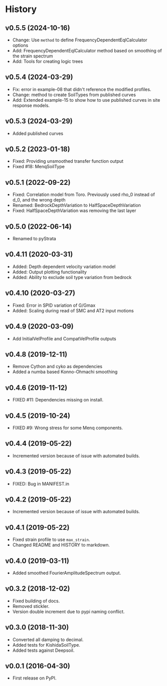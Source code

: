 # History

## v0.5.5 (2024-10-16)

-   Change: Use `method` to define FrequencyDependentEqlCalculator options
-   Add: FrequencyDependentEqlCalculator method based on smoothing of the strain spectrum
-   Add: Tools for creating logic trees

## v0.5.4 (2024-03-29)

-   Fix: error in example-08 that didn't reference the modified profiles.
-   Change: method to create SoilTypes from published curves
-   Add: Extended example-15 to show how to use published curves in site response models.

## v0.5.3 (2024-03-29)

-   Added published curves

## v0.5.2 (2023-01-18)

-   Fixed: Providing unsmoothed transfer function output
-   Fixed #18: MenqSoilType

## v0.5.1 (2022-09-22)

-   Fixed: Correlation model from Toro. Previously used rho_0 instead of
    d_0, and the wrong depth
-   Renamed: BedrockDepthVariation to HalfSpaceDepthVariation
-   Fixed: HalfSpaceDepthVariation was removing the last layer

## v0.5.0 (2022-06-14)

-   Renamed to pyStrata

## v0.4.11 (2020-03-31)

-   Added: Depth dependent velocity variation model
-   Added: Output plotting functionality
-   Added: Ability to exclude soil type variation from bedrock

## v0.4.10 (2020-03-27)

-   Fixed: Error in SPID variation of G/Gmax
-   Added: Scaling during read of SMC and AT2 input motions

## v0.4.9 (2020-03-09)

-   Add InitialVelProfile and CompatVelProfile outputs

## v0.4.8 (2019-12-11)

-   Remove Cython and cyko as dependencies
-   Added a numba based Konno-Ohmachi smoothing

## v0.4.6 (2019-11-12)

-   FIXED #11: Dependencies missing on install.

## v0.4.5 (2019-10-24)

-   FIXED #9: Wrong stress for some Menq components.

## v0.4.4 (2019-05-22)

-   Incremented version because of issue with automated builds.

## v0.4.3 (2019-05-22)

-   FIXED: Bug in MANIFEST.in

## v0.4.2 (2019-05-22)

-   Incremented version because of issue with automated builds.

## v0.4.1 (2019-05-22)

-   Fixed strain profile to use `max_strain`.
-   Changed README and HISTORY to markdown.

## v0.4.0 (2019-03-11)

-   Added smoothed FourierAmplitudeSpectrum output.

## v0.3.2 (2018-12-02)

-   Fixed building of docs.
-   Removed stickler.
-   Version double increment due to pypi naming conflict.

## v0.3.0 (2018-11-30)

-   Converted all damping to decimal.
-   Added tests for KishidaSoilType.
-   Added tests against Deepsoil.

## v0.0.1 (2016-04-30)

-   First release on PyPI.
